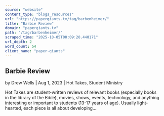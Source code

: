 ```yaml
---
source: "website"
content_type: "blogs_resources"
url: "https://papergiants.tv/tag/barbenheimer/"
title: "Barbie Review"
domain: "papergiants.tv"
path: "/tag/barbenheimer/"
scraped_time: "2025-10-05T00:09:20.440171"
url_depth: 2
word_count: 54
client_name: "paper-giants"
---
```


## Barbie Review

by Drew Wells | Aug 1, 2023 | Hot Takes, Student Ministry

Hot Takes are student-written reviews of relevant books (especially books in the library of the Bible), movies, shows, events, technology, and anything interesting or important to students (13-17 years of age). Usually light-hearted, each piece is all about developing...